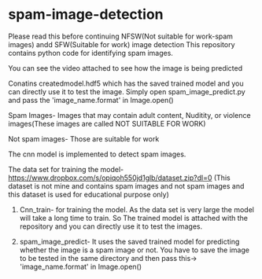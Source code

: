 # spam-image-detection
Please read this before continuing
NFSW(Not suitable for work-spam images) andd SFW(Suitable for work) image detection
This repository contains python code for identifying spam images.

You can see the video attached to see how the image is being predicted

Conatins createdmodel.hdf5 which has the saved trained model and you can directly use it to test the image. Simply open spam_image_predict.py and pass the 'image_name.format' in Image.open()

Spam Images- Images that may contain adult content, Nuditity, or violence images(These images are called NOT SUITABLE FOR WORK)

Not spam images- Those are suitable for work

The cnn model is implemented to detect spam images.

The data set for training the model- https://www.dropbox.com/s/opiqoh550jd1glb/dataset.zip?dl=0 (This dataset is not mine and contains spam images and not spam images and this dataset is used for educational purpose only)

1) Cnn_train- for training the model. As the data set is very large the model will take a long time to train. So The trained model is attached with the repository and you can directly use it to test the images.

2) spam_image_predict- It uses the saved trained model for predicting whether the image is a spam image or not. You have to save the image to be tested in the same directory and then pass this-> 'image_name.format' in Image.open()
